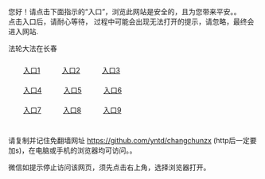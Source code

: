 您好！请点击下面指示的“入口”，浏览此网站是安全的，且为您带来平安。。 <br/>
点击入口后，请耐心等待， 过程中可能会出现无法打开的提示，请忽略，最终会进入网站. </br>

法轮大法在长春<br/>
<div style="padding:10px"><a style="margin:20px" target="_blank" href="https://dm77zljqzf99g.cloudfront.net/2Qpsp?gxrmdj" id="ccLink1" rel="nofollow">入口1</a> <a target="_blank" style="margin:20px" href="https://d3h7wnm7t2hto8.cloudfront.net/2Qpsp?xyirpozt" id="ccLink2" rel="nofollow">入口2</a> <a style="margin:20px" target="_blank" href="https://d2ihodyr2bb1n6.cloudfront.net/2Qpsp?ulhwup" id="ccLink3" rel="nofollow">入口3</a></div>

<div style="padding:10px" ><a style="margin:20px" target="_blank" href="https://dm77zljqzf99g.cloudfront.net/2Qpsp?gxrmdj" id="ccLink4" rel="nofollow">入口4</a> <a style="margin:20px" href="https://d3h7wnm7t2hto8.cloudfront.net/2Qpsp?xyirpozt" target="_blank" id="ccLink5" rel="nofollow">入口5</a> <a style="margin:20px" href="https://d2ihodyr2bb1n6.cloudfront.net/2Qpsp?ulhwup" target="_blank" id="ccLink6" rel="nofollow">入口6</a></div>

<div style="padding:10px"><a style="margin:20px" target="_blank" href="https://dm77zljqzf99g.cloudfront.net/2Qpsp?gxrmdj" id="ccLink7" rel="nofollow">入口7</a> <a style="margin:20px" href="https://d3h7wnm7t2hto8.cloudfront.net/2Qpsp?xyirpozt" target="_blank" id="ccLink8" rel="nofollow">入口8</a> <a style="margin:20px" target="_blank" href="https://d2ihodyr2bb1n6.cloudfront.net/2Qpsp?ulhwup" id="ccLink9" rel="nofollow">入口9</a></div>

<br/>



请复制并记住免翻墙网址 https://github.com/yntd/changchunzx (http后一定要加s)，在电脑或手机的浏览器均可访问。。<br/>

微信如提示停止访问该网页，须先点击右上角，选择浏览器打开。
